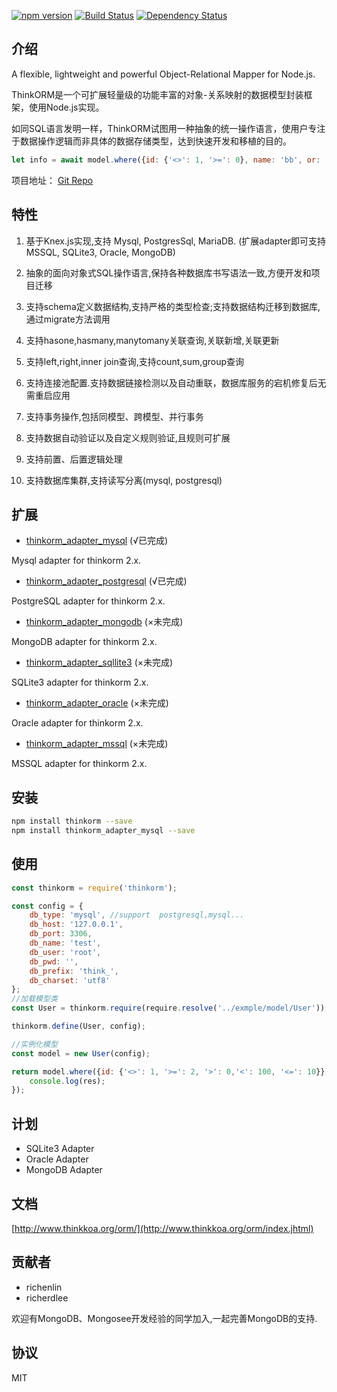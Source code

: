 [![npm version](https://badge.fury.io/js/thinkorm.svg)](https://badge.fury.io/js/thinkorm)
[![Build Status](https://travis-ci.org/thinkkoa/thinkorm.svg?branch=master)](https://travis-ci.org/thinkkoa/thinkorm)
[![Dependency Status](https://david-dm.org/thinkkoa/thinkorm.svg)](https://david-dm.org/thinkkoa/thinkorm)

## 介绍

A flexible, lightweight and powerful Object-Relational Mapper for Node.js.

ThinkORM是一个可扩展轻量级的功能丰富的对象-关系映射的数据模型封装框架，使用Node.js实现。

如同SQL语言发明一样，ThinkORM试图用一种抽象的统一操作语言，使用户专注于数据操作逻辑而非具体的数据存储类型，达到快速开发和移植的目的。

```js
let info = await model.where({id: {'<>': 1, '>=': 0}, name: 'bb', or: [{name: 'aa'}, {name: 'cc'}]}).find();
```

项目地址： [Git Repo](https://github.com/thinkkoa/thinkorm)

## 特性


1. 基于Knex.js实现,支持 Mysql, PostgresSql, MariaDB. (扩展adapter即可支持MSSQL, SQLite3, Oracle, MongoDB)

2. 抽象的面向对象式SQL操作语言,保持各种数据库书写语法一致,方便开发和项目迁移

3. 支持schema定义数据结构,支持严格的类型检查;支持数据结构迁移到数据库,通过migrate方法调用

4. 支持hasone,hasmany,manytomany关联查询,关联新增,关联更新

5. 支持left,right,inner join查询,支持count,sum,group查询

6. 支持连接池配置.支持数据链接检测以及自动重联，数据库服务的宕机修复后无需重启应用

7. 支持事务操作,包括同模型、跨模型、并行事务

8. 支持数据自动验证以及自定义规则验证,且规则可扩展

9. 支持前置、后置逻辑处理

10. 支持数据库集群,支持读写分离(mysql, postgresql)


## 扩展

* [thinkorm_adapter_mysql](https://github.com/thinkkoa/thinkorm_adapter_mysql) (√已完成)

Mysql adapter for thinkorm 2.x. 

* [thinkorm_adapter_postgresql](https://github.com/thinkkoa/thinkorm_adapter_postgresql) (√已完成)

PostgreSQL adapter for thinkorm 2.x.

* [thinkorm_adapter_mongodb](https://github.com/thinkkoa/thinkorm_adapter_mongodb) (×未完成)

MongoDB adapter for thinkorm 2.x.

* [thinkorm_adapter_sqllite3](https://github.com/thinkkoa/thinkorm_adapter_sqllite3) (×未完成)

SQLite3 adapter for thinkorm 2.x.

* [thinkorm_adapter_oracle](https://github.com/thinkkoa/thinkorm_adapter_oracle) (×未完成)

Oracle adapter for thinkorm 2.x.

* [thinkorm_adapter_mssql](https://github.com/thinkkoa/thinkorm_adapter_mssql) (×未完成)

MSSQL adapter for thinkorm 2.x.



## 安装

```bash
npm install thinkorm --save
npm install thinkorm_adapter_mysql --save
```

## 使用

```js
const thinkorm = require('thinkorm');

const config = {
    db_type: 'mysql', //support  postgresql,mysql...
    db_host: '127.0.0.1',
    db_port: 3306,
    db_name: 'test',
    db_user: 'root',
    db_pwd: '',
    db_prefix: 'think_',
    db_charset: 'utf8'
};
//加载模型类
const User = thinkorm.require(require.resolve('../exmple/model/User'));

thinkorm.define(User, config);

//实例化模型
const model = new User(config);

return model.where({id: {'<>': 1, '>=': 2, '>': 0,'<': 100, '<=': 10}}).alias('test').select().then(res => {
    console.log(res);
});
```


## 计划

* SQLite3 Adapter
* Oracle Adapter
* MongoDB Adapter

## 文档

[http://www.thinkkoa.org/orm/](http://www.thinkkoa.org/orm/index.jhtml)

## 贡献者

* richenlin
* richerdlee

欢迎有MongoDB、Mongosee开发经验的同学加入,一起完善MongoDB的支持.

## 协议


MIT
